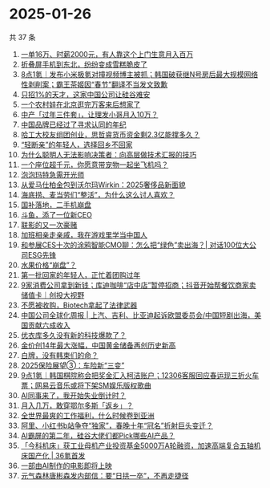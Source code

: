 # 2025-01-26

共 37 条

<!-- BEGIN 36KR -->
<!-- 最后更新时间 2025-01-26 13:07:34 +0800 -->
1. [一单16万、时薪2000元，有人靠这个上门生意月入百万](https://36kr.com/p/3137516423354888)
1. [折叠屏手机到东北，纷纷变成雪糕脆皮了](https://36kr.com/p/3137945188784646)
1. [8点1氪｜发布小米极氪对撞视频博主被抓；韩国破获继N号房后最大规模网络性剥削案；霸王茶姬因“春节”翻译不当发文致歉](https://36kr.com/p/3138831580257024)
1. [只招1%的天才，这家中国公司让硅谷难安](https://36kr.com/p/3138880574832385)
1. [一个农村娃在北京逛完万客来后想家了](https://36kr.com/p/3137506266176004)
1. [中产「过年三件套」，让理发小哥月入10万？](https://36kr.com/p/3138911812721157)
1. [中国品牌已经过了寻求认同的年纪](https://36kr.com/p/3137423937289730)
1. [哈工大校友组团创业，思哲睿货币资金剩2.3亿能撑多久？](https://36kr.com/p/3137465992101383)
1. [“轻断亲”的年轻人，选择回乡不回家](https://36kr.com/p/3138882149138183)
1. [为什么聪明人无法影响决策者：向高层做技术汇报的技巧](https://36kr.com/p/3113520574696964)
1. [一个座位超千元，你愿意带宠物一起坐飞机吗？](https://36kr.com/p/3137492235328258)
1. [泡泡玛特急需开光师](https://36kr.com/p/3137702150855169)
1. [从爱马仕柏金包到沃尔玛Wirkin：2025奢侈品新面貌](https://36kr.com/p/3137817944562178)
1. [海底捞、麦当劳们“整活”，为什么这么讨人喜欢？](https://36kr.com/p/3137573728206594)
1. [国补落地，二手机崩盘](https://36kr.com/p/3137515669150472)
1. [斗鱼，添了一位新CEO](https://36kr.com/p/3137553890482953)
1. [联影的又一次豪赌](https://36kr.com/p/3137398589643269)
1. [加班相亲走亲戚，我在游戏里学当中国人](https://36kr.com/p/3137457833908737)
1. [和参展CES十次的涂鸦智能CMO聊：怎么把“绿色”卖出海？| 对话100位大公司ESG先锋](https://36kr.com/p/3137664089463300)
1. [水果价格“崩盘”？](https://36kr.com/p/3136753328872192)
1. [第一批回家的年轻人，正忙着团购过年](https://36kr.com/p/3136693854732037)
1. [9家消费公司拿到新钱；库迪咖啡“店中店”暂停招商；抖音开始帮餐饮商家卖储值卡｜创投大视野](https://36kr.com/p/3136359374100993)
1. [不愿被收购，Biotech拿起了法律武器](https://36kr.com/p/3136691211459330)
1. [中国公司全球化周报 | 上汽、吉利、比亚迪起诉欧盟委员会/中国短剧出海，美国贡献六成收入](https://36kr.com/p/3137462957873924)
1. [优衣库多久没有新的科技爆款了？](https://36kr.com/p/3133443722681088)
1. [金价创14年最大涨幅，中国黄金储备再创历史新高](https://36kr.com/p/3136758880147972)
1. [白牌，没有韩束们的命？](https://36kr.com/p/3136718688786949)
1. [2025保险展望➂：车险新“三变”](https://36kr.com/p/3136758966065664)
1. [9点1氪｜韩国棋院称会把奖金汇入柯洁账户；12306客服回应春运现三折火车票；网易云音乐或将下架SM娱乐版权歌曲](https://36kr.com/p/3137442040912641)
1. [AI同事来了，我开始失业倒计时？](https://36kr.com/p/3136708018149890)
1. [月入几万，敢穿鄂尔多斯「返乡」？](https://36kr.com/p/3137456479820552)
1. [全世界最爽的工作福利，什么时候卷到亚洲](https://36kr.com/p/3136765055113728)
1. [阿里、小红书b站争夺“独家”，春晚十年“冠名”折射巨头变迁？](https://36kr.com/p/3136775192369671)
1. [AI霸屏的第二年，硅谷大佬们都Pick哪些AI产品？](https://36kr.com/p/3136808365955588)
1. [「今科机床」获工业母机产业投资基金5000万A轮融资，加速高端复合五轴机床国产化 | 36氪首发](https://36kr.com/p/3136686338677257)
1. [一部由AI制作的电影即将上映](https://36kr.com/p/3122630931585026)
1. [元气森林唐彬森发内部信：要“日拱一卒”，不再走捷径](https://36kr.com/p/3136709948086784)
<!-- END 36KR -->